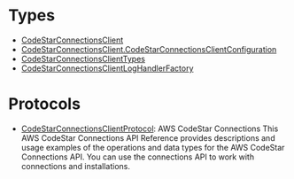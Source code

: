 # Types

  - [CodeStarConnectionsClient](/aws-sdk-swift/reference/0.x/AWSCodeStarconnections/CodeStarConnectionsClient)
  - [CodeStarConnectionsClient.CodeStarConnectionsClientConfiguration](/aws-sdk-swift/reference/0.x/AWSCodeStarconnections/CodeStarConnectionsClient_CodeStarConnectionsClientConfiguration)
  - [CodeStarConnectionsClientTypes](/aws-sdk-swift/reference/0.x/AWSCodeStarconnections/CodeStarConnectionsClientTypes)
  - [CodeStarConnectionsClientLogHandlerFactory](/aws-sdk-swift/reference/0.x/AWSCodeStarconnections/CodeStarConnectionsClientLogHandlerFactory)

# Protocols

  - [CodeStarConnectionsClientProtocol](/aws-sdk-swift/reference/0.x/AWSCodeStarconnections/CodeStarConnectionsClientProtocol):
    <fullname>AWS CodeStar Connections</fullname>
    This AWS CodeStar Connections API Reference provides descriptions and usage examples of
    the operations and data types for the AWS CodeStar Connections API. You can use the
    connections API to work with connections and installations.
